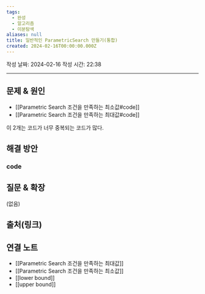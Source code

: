 ```yaml
---
tags:
  - 완성
  - 알고리즘
  - 이분탐색
aliases: null
title: 일반적인 ParametricSearch 만들기(통합)
created: 2024-02-16T00:00:00.000Z
---
```

작성 날짜: 2024-02-16
작성 시간: 22:38


----

## 문제 & 원인
- [[Parametric Search 조건을 만족하는 최소값#code]] 
- [[Parametric Search 조건을 만족하는 최대값#code]]

이 2개는 코드가 너무 중복되는 코드가 많다. 
## 해결 방안

### code


## 질문 & 확장

(없음)

## 출처(링크)


## 연결 노트
- [[Parametric Search 조건을 만족하는 최대값]]
- [[Parametric Search 조건을 만족하는 최소값]]
- [[lower bound]]
- [[upper bound]]
